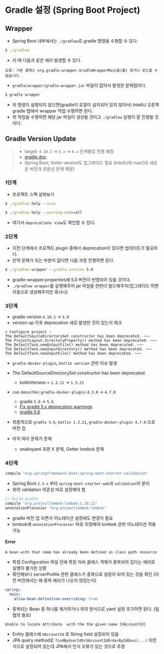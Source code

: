 # Gradle 설정 (Spring Boot Project)

## Wrapper

- Spring Boot 내부에서는 `./gradlew`로 gradle 명령을 수행할 수 있다.
```cmd
$ ./gradlew
```
- 이 때 다음과 같은 에러 발생할 수 있다.
```text
오류: 기본 클래스 org.gradle.wrapper.GradleWrapperMain을(를) 찾거나 로드할 수 없습니다.
```
- `gradle/wrapper/gradle-wrapper.jar` 파일이 없어서 발생한 문제점이다.
```cmd
$ gradle wrapper
```
- 위 명령이 실행되지 않으면(gradle이 로컬이 설치되어 있지 않아서) IntelliJ 오른쪽 gradle 탭에서 wrapper 작업 수행하면 된다.
- 위 작업을 수행하면 해당 jar 파일이 생성될 것이고 `./gradlew` 실행이 잘 진행될 것이다.

## Gradle Version Update

> - target: `4.10.2` -> `5.x` -> `6.x` 단계별로 진행 예정  
> - [gradle doc](https://docs.gradle.org/current/userguide/upgrading_version_4.html#upgrading_version_4)  
> - Spring Boot, Kotlin version도 업그레이드 필요 (IntelliJ와 macOS 새로운 버전과 호환성 문제 때문)

### 1단계
- 프로젝트 스펙 살펴보기
```cmd
$ ./gradlew help --scan

$ ./gradlew help --warning-mode=all
```
- 여기서 `deprecations view`도 확인할 수 있다.

### 2단계
- 이전 단계에서 프로젝트 plugin 중에서 deprecation이 있다면 업데이트가 필요하다.
- 만약 문제가 되는 부분이 없다면 다음 과정 진행하면 된다.
```cmd
$ ./gradlew wrapper --gradle-version 5.0
```
- gradle-wrapper.properties에 5.0 버전이 반영되어 있을 것이다.
- `./gradlew wrapper`를 실행해주어 jar 파일을 한번더 빌드해주자(업그레이드 하면 자동으로 생성해주지만 혹시나) 

### 3단계
- gradle version `4.10.2` -> `5.0`
- version up 이후 deprecation 새로 발생한 것이 있는지 체크
```
> Configure project :
The DefaultSourceDirectorySet constructor has been deprecated. ~~~
The ProjectLayout.directoryProperty() method has been deprecated. ~~~
The DefaultTask.newOutputFile() method has been deprecated. ~~~
The DefaultTask.newInputDirectory() method has been deprecated. ~~~
The DefaultTask.newInputFile() method has been deprecated. ~~~
```
- `gradle-docker-plugin`, `kotlin version` 관련 이슈 발생
- The DefaultSourceDirectorySet constructor has been deprecated.
  - kotlinVersion = `1.3.11` -> `1.3.21`

- `com.bmuschko:gradle-docker-plugin:4.3.0` -> `4.7.0`
  - gradle `5.0` -> `5.6`
  - [Fix gradle 5.x deprecation warnings](https://bmuschko.github.io/gradle-docker-plugin/current/user-guide/#usage_3)
  - [gradle 5.6](https://github.com/bmuschko/gradle-docker-plugin/issues/866)
- 최종적으로 `gradle 5.6`, `kotlin 1.3.21`, `gradle-docker-plugin 4.7.0` 으로 버전 업
- 아직 여러 문제가 존재
  - snakeyaml 호환 X 문제, Getter lombok 문제

### 4단계

```gradle
compile "org.springframework.boot:spring-boot-starter-validation"
```
- Spring Boot `2.3.x` 부터 `spring-boot-starter-web`과 `validation`이 분리
- 위의 validation 의존성 따로 설정해야 함

```gradle
// build.gradle
compile "org.projectlombok:lombok:1.18.12"
annotationProcessor "org.projectlombok:lombok"
```
- gradle 버전 업 되면서 어노테이션 설정에도 변경이 필요
- lombok에 `annotationProcessor` 따로 지정해야 lombok 관련 어노테이션 적용 가능

#### Error

```
A bean with that name has already been defined in class path resource
```
- 특정 Configuration 파일 안에 특정 자바 클래스 객체가 중복되어 있다는 에러로 실행이 불가한 상황
- 확인해보니 serverProfile 관련 클래스가 중복으로 설정이 되어 있는 것을 확인 (이전 버전에서는 왜 중복 에러가 나오지 않았는지)

```yaml
spring:
  main:
    allow-bean-definition-overriding: true
```
- 중복되는 Bean 중 하나를 제거하거나 위의 방식으로 yaml 설정 추가하면 된다. (팀 협의 필요)

```
Unable to locate Attribute  with the the given name [XAccountId]
```
- Entity 클래스에 `XAccountId` 로 String field 설정되어 있음
- JPA query method로 `findByUserIdOrXAccountIdOrderByIdDesc(...)` 이런 식으로 설정되어 있는데 JPA에서 인식 오류가 있는 것으로 추정
